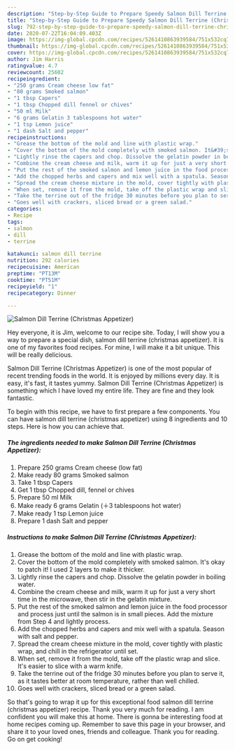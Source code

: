 ```yaml
---
description: "Step-by-Step Guide to Prepare Speedy Salmon Dill Terrine (Christmas Appetizer)"
title: "Step-by-Step Guide to Prepare Speedy Salmon Dill Terrine (Christmas Appetizer)"
slug: 792-step-by-step-guide-to-prepare-speedy-salmon-dill-terrine-christmas-appetizer
date: 2020-07-22T16:04:09.403Z
image: https://img-global.cpcdn.com/recipes/5261410863939584/751x532cq70/salmon-dill-terrine-christmas-appetizer-recipe-main-photo.jpg
thumbnail: https://img-global.cpcdn.com/recipes/5261410863939584/751x532cq70/salmon-dill-terrine-christmas-appetizer-recipe-main-photo.jpg
cover: https://img-global.cpcdn.com/recipes/5261410863939584/751x532cq70/salmon-dill-terrine-christmas-appetizer-recipe-main-photo.jpg
author: Jim Harris
ratingvalue: 4.7
reviewcount: 25602
recipeingredient:
- "250 grams Cream cheese low fat"
- "80 grams Smoked salmon"
- "1 tbsp Capers"
- "1 tbsp Chopped dill fennel or chives"
- "50 ml Milk"
- "6 grams Gelatin 3 tablespoons hot water"
- "1 tsp Lemon juice"
- "1 dash Salt and pepper"
recipeinstructions:
- "Grease the bottom of the mold and line with plastic wrap."
- "Cover the bottom of the mold completely with smoked salmon. It&#39;s okay to patch it!  I used 2 layers to make it thicker."
- "Lightly rinse the capers and chop. Dissolve the gelatin powder in boiling water."
- "Combine the cream cheese and milk, warm it up for just a very short time in the microwave, then stir in the gelatin mixture."
- "Put the rest of the smoked salmon and lemon juice in the food processor and process just until the salmon is in small pieces. Add the mixture from Step 4 and lightly process."
- "Add the chopped herbs and capers and mix well with a spatula. Season with salt and pepper."
- "Spread the cream cheese mixture in the mold, cover tightly with plastic wrap, and chill in the refrigerator until set."
- "When set, remove it from the mold, take off the plastic wrap and slice. It&#39;s easier to slice with a warm knife."
- "Take the terrine out of the fridge 30 minutes before you plan to serve it, as it tastes better at room temperature, rather than well chilled."
- "Goes well with crackers, sliced bread or a green salad."
categories:
- Recipe
tags:
- salmon
- dill
- terrine

katakunci: salmon dill terrine 
nutrition: 292 calories
recipecuisine: American
preptime: "PT13M"
cooktime: "PT51M"
recipeyield: "1"
recipecategory: Dinner

---
```



![Salmon Dill Terrine (Christmas Appetizer)](https://img-global.cpcdn.com/recipes/5261410863939584/751x532cq70/salmon-dill-terrine-christmas-appetizer-recipe-main-photo.jpg)

Hey everyone, it is Jim, welcome to our recipe site. Today, I will show you a way to prepare a special dish, salmon dill terrine (christmas appetizer). It is one of my favorites food recipes. For mine, I will make it a bit unique. This will be really delicious.



Salmon Dill Terrine (Christmas Appetizer) is one of the most popular of recent trending foods in the world. It is enjoyed by millions every day. It is easy, it's fast, it tastes yummy. Salmon Dill Terrine (Christmas Appetizer) is something which I have loved my entire life. They are fine and they look fantastic.


To begin with this recipe, we have to first prepare a few components. You can have salmon dill terrine (christmas appetizer) using 8 ingredients and 10 steps. Here is how you can achieve that.

<!--inarticleads1-->

##### The ingredients needed to make Salmon Dill Terrine (Christmas Appetizer):

1. Prepare 250 grams Cream cheese (low fat)
1. Make ready 80 grams Smoked salmon
1. Take 1 tbsp Capers
1. Get 1 tbsp Chopped dill, fennel or chives
1. Prepare 50 ml Milk
1. Make ready 6 grams Gelatin (＋3 tablespoons hot water)
1. Make ready 1 tsp Lemon juice
1. Prepare 1 dash Salt and pepper




<!--inarticleads2-->

##### Instructions to make Salmon Dill Terrine (Christmas Appetizer):

1. Grease the bottom of the mold and line with plastic wrap.
1. Cover the bottom of the mold completely with smoked salmon. It&#39;s okay to patch it!  I used 2 layers to make it thicker.
1. Lightly rinse the capers and chop. Dissolve the gelatin powder in boiling water.
1. Combine the cream cheese and milk, warm it up for just a very short time in the microwave, then stir in the gelatin mixture.
1. Put the rest of the smoked salmon and lemon juice in the food processor and process just until the salmon is in small pieces. Add the mixture from Step 4 and lightly process.
1. Add the chopped herbs and capers and mix well with a spatula. Season with salt and pepper.
1. Spread the cream cheese mixture in the mold, cover tightly with plastic wrap, and chill in the refrigerator until set.
1. When set, remove it from the mold, take off the plastic wrap and slice. It&#39;s easier to slice with a warm knife.
1. Take the terrine out of the fridge 30 minutes before you plan to serve it, as it tastes better at room temperature, rather than well chilled.
1. Goes well with crackers, sliced bread or a green salad.




So that's going to wrap it up for this exceptional food salmon dill terrine (christmas appetizer) recipe. Thank you very much for reading. I am confident you will make this at home. There is gonna be interesting food at home recipes coming up. Remember to save this page in your browser, and share it to your loved ones, friends and colleague. Thank you for reading. Go on get cooking!
